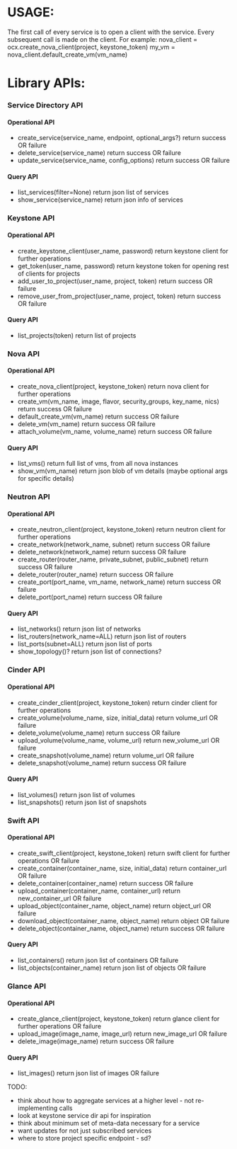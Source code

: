 # USAGE:
The first call of every service is to open a client with the service.
Every subsequent call is made on the client. For example:
nova_client = ocx.create_nova_client(project, keystone_token)
my_vm = nova_client.default_create_vm(vm_name)

# Library APIs:
### Service Directory API
#### Operational API 
* create_service(service_name, endpoint, optional_args?)
    return success OR failure
* delete_service(service_name)
    return success OR failure
* update_service(service_name, config_options)
    return success OR failure

#### Query API 
* list_services(filter=None)
    return json list of services
* show_service(service_name)
    return json info of services


### Keystone API
#### Operational API 
* create_keystone_client(user_name, password)
    return keystone client for further operations
* get_token(user_name, password)
    return keystone token for opening rest of clients for projects
* add_user_to_project(user_name, project, token)
    return success OR failure
* remove_user_from_project(user_name, project, token) 
    return success OR failure

#### Query API 
* list_projects(token)
    return list of projects

### Nova API
#### Operational API 
* create_nova_client(project, keystone_token)
    return nova client for further operations
* create_vm(vm_name, image, flavor, security_groups, key_name, nics)
    return success OR failure
* default_create_vm(vm_name)
    return success OR failure
* delete_vm(vm_name)
    return success OR failure
* attach_volume(vm_name, volume_name) 
    return success OR failure

#### Query API 
* list_vms()
    return full list of vms, from all nova instances
* show_vm(vm_name)
    return json blob of vm details (maybe optional args for specific details)

### Neutron API
#### Operational API 
* create_neutron_client(project, keystone_token)
    return neutron client for further operations
* create_network(network_name, subnet)
    return success OR failure
* delete_network(network_name)
    return success OR failure
* create_router(router_name, private_subnet, public_subnet)
    return success OR failure
* delete_router(router_name)
    return success OR failure
* create_port(port_name, vm_name, network_name)
    return success OR failure
* delete_port(port_name)
    return success OR failure

#### Query API 
* list_networks()
    return json list of networks
* list_routers(network_name=ALL)
    return json list of routers
* list_ports(subnet=ALL)
    return json list of ports 
* show_topology()?
    return json list of connections?

### Cinder API
#### Operational API 
* create_cinder_client(project, keystone_token)
    return cinder client for further operations
* create_volume(volume_name, size, initial_data)
    return volume_url OR failure
* delete_volume(volume_name)
    return success OR failure
* upload_volume(volume_name, volume_url)
    return new_volume_url OR failure
* create_snapshot(volume_name)
    return volume_url OR failure
* delete_snapshot(volume_name)
    return success OR failure

#### Query API 
* list_volumes()
    return json list of volumes
* list_snapshots()
    return json list of snapshots 

### Swift API
#### Operational API 
* create_swift_client(project, keystone_token)
    return swift client for further operations OR failure
* create_container(container_name, size, initial_data)
    return container_url OR failure
* delete_container(container_name)
    return success OR failure
* upload_container(container_name, container_url)
    return new_container_url OR failure
* upload_object(container_name, object_name)
    return object_url OR failure
* download_object(container_name, object_name)
    return object OR failure
* delete_object(container_name, object_name)
    return success OR failure

#### Query API
* list_containers()
    return json list of containers OR failure
* list_objects(container_name)
    return json list of objects OR failure

### Glance API
#### Operational API 
* create_glance_client(project, keystone_token)
    return glance client for further operations OR failure
* upload_image(image_name, image_url)
    return new_image_url OR failure
* delete_image(image_name)
    return success OR failure

#### Query API
* list_images()
    return json list of images OR failure

TODO:

- think about how to aggregate services at a higher level - not re-implementing calls
- look at keystone service dir api for inspiration
- think about minimum set of meta-data necessary for a service
- want updates for not just subscribed services
- where to store project specific endpoint - sd?
